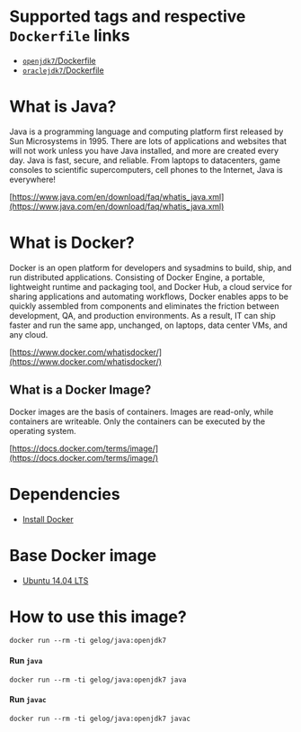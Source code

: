 # Supported tags and respective `Dockerfile` links
- [`openjdk7`/Dockerfile](https://github.com/GELOG/docker-ubuntu-java/blob/openjdk7/Dockerfile)
- [`oraclejdk7`/Dockerfile](https://github.com/GELOG/docker-ubuntu-java/blob/oraclejdk7/Dockerfile)

# What is Java?
Java is a programming language and computing platform first released by Sun Microsystems in 1995. There are lots of applications and websites that will not work unless you have Java installed, and more are created every day. Java is fast, secure, and reliable. From laptops to datacenters, game consoles to scientific supercomputers, cell phones to the Internet, Java is everywhere!

[https://www.java.com/en/download/faq/whatis_java.xml](https://www.java.com/en/download/faq/whatis_java.xml)

# What is Docker?
Docker is an open platform for developers and sysadmins to build, ship, and run distributed applications. Consisting of Docker Engine, a portable, lightweight runtime and packaging tool, and Docker Hub, a cloud service for sharing applications and automating workflows, Docker enables apps to be quickly assembled from components and eliminates the friction between development, QA, and production environments. As a result, IT can ship faster and run the same app, unchanged, on laptops, data center VMs, and any cloud.

[https://www.docker.com/whatisdocker/](https://www.docker.com/whatisdocker/)

## What is a Docker Image?
Docker images are the basis of containers. Images are read-only, while containers are writeable. Only the containers can be executed by the operating system.

[https://docs.docker.com/terms/image/](https://docs.docker.com/terms/image/)

# Dependencies
* [Install Docker](https://docs.docker.com/installation/)

# Base Docker image
* [Ubuntu 14.04 LTS](https://registry.hub.docker.com/_/ubuntu/)

# How to use this image?
    docker run --rm -ti gelog/java:openjdk7

#### Run `java`
    docker run --rm -ti gelog/java:openjdk7 java

#### Run `javac`
    docker run --rm -ti gelog/java:openjdk7 javac

